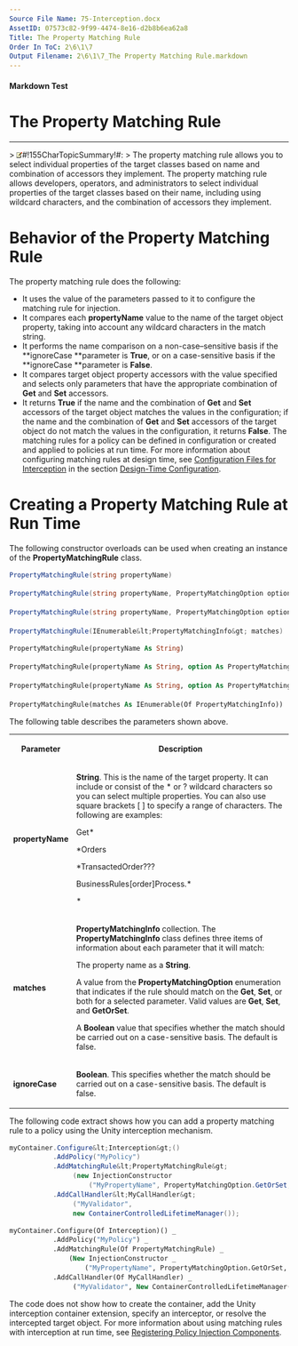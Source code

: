 ```yaml
---
Source File Name: 75-Interception.docx
AssetID: 07573c82-9f99-4474-8e16-d2b8b6ea62a8
Title: The Property Matching Rule
Order In ToC: 2\6\1\7
Output Filename: 2\6\1\7_The Property Matching Rule.markdown
---
```


#### Markdown Test ####
# The Property Matching Rule #
----------


&gt; ![](images/note.gif)#!155CharTopicSummary!#:
&gt; 
The property matching rule allows you to select individual properties of the target classes based on name and combination of accessors they implement.
The property matching rule allows developers, operators, and administrators to select individual properties of the target classes based on their name, including using wildcard characters, and the combination of accessors they implement.  

# Behavior of the Property Matching Rule #
The property matching rule does the following:  
+ It uses the value of the parameters passed to it to configure the matching rule for injection.
+ It compares each **propertyName** value to the name of the target object property, taking into account any wildcard characters in the match string. 
+ It performs the name comparison on a non-case–sensitive basis if the **ignoreCase **parameter is **True**, or on a case-sensitive basis if the **ignoreCase **parameter is **False**. 
+ It compares target object property accessors with the value specified and selects only parameters that have the appropriate combination of **Get** and **Set** accessors.  
+ It returns **True** if the name and the combination of **Get** and **Set** accessors of the target object matches the values in the configuration; if the name and the combination of **Get** and **Set** accessors of the target object do not match the values in the configuration, it returns **False**. 
The matching rules for a policy can be defined in configuration or created and applied to policies at run time. For more information about configuring matching rules at design time, see [Configuration Files for Interception](test-markdown_af2f3726-4a3e-4e31-8f97-ebca0db3d907.html) in the section [Design-Time Configuration](test-markdown_d084d31d-6894-4cd3-ab6b-40f7a69899b2.html).  

# Creating a Property Matching Rule at Run Time #
The following constructor overloads can be used when creating an instance of the **PropertyMatchingRule** class.  

```csharp
PropertyMatchingRule(string propertyName)

PropertyMatchingRule(string propertyName, PropertyMatchingOption option)

PropertyMatchingRule(string propertyName, PropertyMatchingOption option, bool ignoreCase)

PropertyMatchingRule(IEnumerable&lt;PropertyMatchingInfo&gt; matches)
```


```vb
PropertyMatchingRule(propertyName As String)

PropertyMatchingRule(propertyName As String, option As PropertyMatchingOption)

PropertyMatchingRule(propertyName As String, option As PropertyMatchingOption, ignoreCase As Boolean)

PropertyMatchingRule(matches As IEnumerable(Of PropertyMatchingInfo))
```

The following table describes the parameters shown above.  
<table xmlns:xlink="http://www.w3.org/1999/xlink"><tr><th><p>Parameter</p></th><th><p>Description</p></th></tr><tr><td><p><b>propertyName</b></p></td><td><p><b>String</b>. This is the name of the target property. It can include or consist of the * or ? wildcard characters so you can select multiple properties. You can also use square brackets [ ] to specify a range of characters. The following are examples:</p><p>Get*</p><p>*Orders</p><p>*TransactedOrder???</p><p>BusinessRules[order]Process.*</p><p>*</p></td></tr><tr><td><p><b>matches</b></p></td><td><p><b>PropertyMatchingInfo </b>collection.<b> </b>The <b>PropertyMatchingInfo </b>class defines three items of information about each parameter that it will match:</p><p>The property name as a <b>String</b>. </p><p>A value from the <b>PropertyMatchingOption</b> enumeration that indicates if the rule should match on the <b>Get</b>, <b>Set</b>, or both for a selected parameter. Valid values are <b>Get</b>, <b>Set</b>, and <b>GetOrSet</b>.</p><p>A <b>Boolean</b> value that specifies whether the match should be carried out on a case-sensitive basis. The default is false.</p></td></tr><tr><td><p><b>ignoreCase</b></p></td><td><p><b>Boolean</b>. This specifies whether the match should be carried out on a case-sensitive basis. The default is false.</p></td></tr></table>
The following code extract shows how you can add a property matching rule to a policy using the Unity interception mechanism.  

```csharp
myContainer.Configure&lt;Interception&gt;()
           .AddPolicy("MyPolicy")
           .AddMatchingRule&lt;PropertyMatchingRule&gt;
                (new InjectionConstructor
                    ("MyPropertyName", PropertyMatchingOption.GetOrSet,true))
           .AddCallHandler&lt;MyCallHandler&gt;
                ("MyValidator", 
                new ContainerControlledLifetimeManager());
```


```vb
myContainer.Configure(Of Interception)() _
           .AddPolicy("MyPolicy") _
           .AddMatchingRule(Of PropertyMatchingRule) _
               (New InjectionConstructor _
                   ("MyPropertyName", PropertyMatchingOption.GetOrSet, True)) _
           .AddCallHandler(Of MyCallHandler) _
                ("MyValidator", New ContainerControlledLifetimeManager())
```

The code does not show how to create the container, add the Unity interception container extension, specify an interceptor, or resolve the intercepted target object. For more information about using matching rules with interception at run time, see [Registering Policy Injection Components](test-markdown_2090aa6d-38c7-4527-a211-aa4fa966e855.html).  

